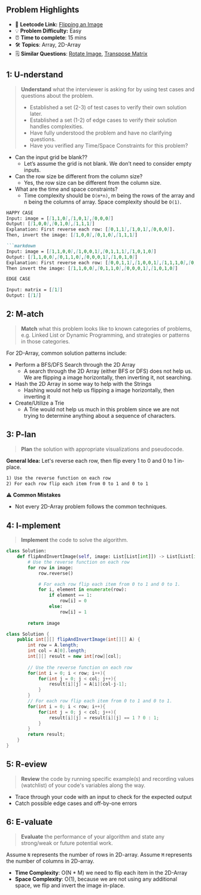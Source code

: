 ## Problem Highlights

* 🔗 **Leetcode Link:** [Flipping an Image](https://leetcode.com/problems/flipping-an-image/)
* 💡 **Problem Difficulty:** Easy
* ⏰ **Time to complete**: 15 mins
* 🛠️ **Topics**: Array, 2D-Array
* 🗒️ **Similar Questions**: [Rotate Image](https://leetcode.com/problems/Rotate-Image/), [Transpose Matrix](https://leetcode.com/problems/transpose-matrix/)
    
## 1: U-nderstand
 
> **Understand** what the interviewer is asking for by using test cases and questions about the problem.
> 
> - Established a set (2-3) of test cases to verify their own solution later.
> - Established a set (1-2) of edge cases to verify their solution handles complexities.
> - Have fully understood the problem and have no clarifying questions.
> - Have you verified any Time/Space Constraints for this problem?

- Can the input grid be blank??
    - Let’s assume the grid is not blank. We don’t need to consider empty inputs.
- Can the row size be different from the column size?
    - Yes, the row size can be different from the column size.
- What are the time and space constraints?
    - Time complexity should be `O(m*n)`, m being the rows of the array and n being the columns of array. Space complexity should be `O(1)`.

```markdown
HAPPY CASE
Input: image = [[1,1,0],[1,0,1],[0,0,0]]
Output: [[1,0,0],[0,1,0],[1,1,1]]
Explanation: First reverse each row: [[0,1,1],[1,0,1],[0,0,0]].
Then, invert the image: [[1,0,0],[0,1,0],[1,1,1]]

```markdown
Input: image = [[1,1,0,0],[1,0,0,1],[0,1,1,1],[1,0,1,0]]
Output: [[1,1,0,0],[0,1,1,0],[0,0,0,1],[1,0,1,0]]
Explanation: First reverse each row: [[0,0,1,1],[1,0,0,1],[1,1,1,0],[0,1,0,1]].
Then invert the image: [[1,1,0,0],[0,1,1,0],[0,0,0,1],[1,0,1,0]]

EDGE CASE

Input: matrix = [[1]]
Output: [[1]]
```   
    
## 2: M-atch

> **Match** what this problem looks like to known categories of problems, e.g. Linked List or Dynamic Programming, and strategies or patterns in those categories.

For 2D-Array, common solution patterns include:

- Perform a BFS/DFS Search through the 2D Array
    - A search through the 2D Array (either BFS or DFS) does not help us. We are flipping a image horizontally, then inverting it, not searching.
- Hash the 2D Array in some way to help with the Strings
    - Hashing would not help us flipping a image horizontally, then inverting it
- Create/Utilize a Trie
    - A Trie would not help us much in this problem since we are not trying to determine anything about a sequence of characters.

## 3: P-lan

> **Plan** the solution with appropriate visualizations and pseudocode.

**General Idea:** Let's reverse each row, then flip every 1 to 0 and 0 to 1 in-place.

```markdown
1) Use the reverse function on each row
2) For each row flip each item from 0 to 1 and 0 to 1
```

⚠️ **Common Mistakes**
* Not every 2D-Array problem follows the common techniques.

## 4: I-mplement

> **Implement** the code to solve the algorithm.

```python
class Solution:
    def flipAndInvertImage(self, image: List[List[int]]) -> List[List[int]]:
        # Use the reverse function on each row
        for row in image:
            row.reverse()

            # For each row flip each item from 0 to 1 and 0 to 1.
            for i, element in enumerate(row):
                if element == 1:
                    row[i] = 0
                else:
                    row[i] = 1
        
        return image
```
```java
class Solution {
    public int[][] flipAndInvertImage(int[][] A) {
        int row = A.length;
        int col = A[0].length;
        int[][] result = new int[row][col];
        
		// Use the reverse function on each row
        for(int i = 0; i < row; i++){
            for(int j = 0; j < col; j++){
                result[i][j] = A[i][col-j-1];
            }
        }
        // For each row flip each item from 0 to 1 and 0 to 1.
        for(int i = 0; i < row; i++){
            for(int j = 0; j < col; j++){
                result[i][j] = result[i][j] == 1 ? 0 : 1;
            }
        }
        return result;
    }   
}
```

## 5: R-eview

> **Review** the code by running specific example(s) and recording values (watchlist) of your code's variables along the way.

- Trace through your code with an input to check for the expected output
- Catch possible edge cases and off-by-one errors

## 6: E-valuate

> **Evaluate** the performance of your algorithm and state any strong/weak or future potential work.

Assume `N` represents the number of rows in 2D-array.
Assume `M` represents the number of columns in 2D-array.


* **Time Complexity**: O(N * M) we need to flip each item in the 2D-Array
* **Space Complexity**: O(1), because we are not using any additional space, we flip and invert the image in-place.